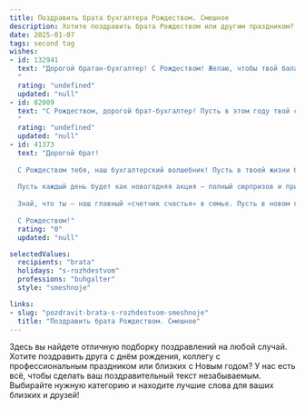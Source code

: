 ```yaml
---
title: Поздравить брата бухгалтера Рождеством. Смешное
description: Хотите поздравить брата Рождеством или другим праздником? Наш ИИ создаст незабываемое поздравление, а вы обязательно выделитесь среди других.  
date: 2025-01-07
tags: second tag
wishes:
- id: 132941
  text: "Дорогой братан-бухгалтер! С Рождеством! Желаю, чтобы твой баланс всегда был положителен, а дебиторы — щедрыми и пунктуальными, как Санта-Клаус! Пусть в твоей жизни будет столько радости, сколько нулей в годовом отчете крупной корпорации, а проблем — меньше, чем ошибок в твоей декларации за прошлый год (что, конечно же, невозможно, но мечтать не вредно!).  С праздником!
  "
  rating: "undefined"
  updated: "null"
- id: 82009
  text: "С Рождеством, дорогой брат-бухгалтер! Пусть в этом году твой счет счастья будет без дебета и кредита, а баланс жизни всегда будет положительным! 🎄🎉
  "
  rating: "undefined"
  updated: "null"
- id: 41373
  text: "Дорогой брат!
  
  С Рождеством тебя, наш бухгалтерский волшебник! Пусть в твоей жизни будет столько же радости, сколько нулей в твоих отчетах! Желаю, чтобы цифры всегда сходились, а расходы росли так же быстро, как праздничное настроение.
  
  Пусть каждый день будет как новогодняя акция — полный сюрпризов и приятных бонусов! А за столом пусть вместо дебета и кредита будет лишь радость, веселье и, конечно, много вкусной пищи!
  
  Знай, что ты — наш главный «счетчик счастья» в семье. Пусть в новом году баланс твоего счастья всегда будет в плюсе!
  
  С Рождеством!"
  rating: "0"
  updated: "null"

selectedValues:
  recipients: "brata"
  holidays: "s-rozhdestvom"
  professions: "buhgalter"
  style: "smeshnoje"

links:
- slug: "pozdravit-brata-s-rozhdestvom-smeshnoje"
  title: "Поздравить брата Рождеством. Смешное"
---
```


Здесь вы найдете отличную подборку поздравлений на любой случай. 
Хотите поздравить друга с днём рождения, коллегу с профессиональным праздником или близких с Новым годом? У нас есть всё, чтобы сделать ваш поздравительный текст незабываемым. Выбирайте нужную категорию и находите лучшие слова для ваших близких и друзей!
